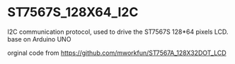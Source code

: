 # ST7567S_128X64_I2C
I2C communication protocol, used to drive the ST7567S 128*64 pixels LCD. 
base on Arduino UNO

orginal code from  https://github.com/mworkfun/ST7567A_128X32DOT_LCD
